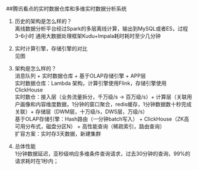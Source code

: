 ##腾讯看点的实时数据仓库和多维实时数据分析系统

1. 历史的架构是怎么样的？  
离线数据分析平台经过Spark的多层离线计算，输出到MySQL或者ES，过程3-6小时
通用大数据处理框架Kudu+Impala耗时耗时至少几分钟

1. 实时计算引擎，存储引擎的对比  
见图

1. 架构是怎么样的？  
消息队列 + 实时数据仓库 + 基于OLAP存储引擎 + APP层  
实时数据仓库：Lambda 架构，计算引擎使用Flink，存储引擎使用ClickHouse  
实时数仓：接入层（业务流量拆分，千万级/s -> 百万级/s）+ 计算层（关联用户画像和内容维度数据，1分钟的窗口聚合，redis缓存，1分钟数据数十秒完成关联）+ 存储层（DWM层，十万级/s，DWS层，万级/s）  
基于OLAP存储引擎：Hash路由（一分钟batch写入） + ClickHouse（ZK高可用分布式，磁盘分区N） + 高性能查询（稀疏索引，路由查询）  
扩容方案：实时存3天数据，新建集群  

1. 总体性能  
1分钟数据延迟，亚秒级响应多维条件查询请求，过去30分钟的查询，99%的请求耗时在1秒内；

